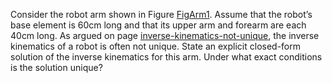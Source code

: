 

Consider the robot arm shown in
Figure <a class="insideBookFigRef" target="_blank" href="https://aimacode.github.io/aima-exercises/figures/FigArm1.png">FigArm1</a>. Assume that the robot’s base element is
60cm long and that its upper arm and forearm are each 40cm long. As
argued on page <a class="pageRef" title="" href="#">inverse-kinematics-not-unique</a>, the inverse kinematics of a robot is often
not unique. State an explicit closed-form solution of the inverse
kinematics for this arm. Under what exact conditions is the solution
unique?
